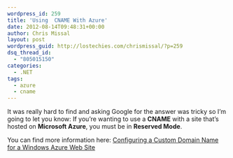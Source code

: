 ```yaml
---
wordpress_id: 259
title: 'Using  CNAME With Azure'
date: 2012-08-14T09:48:31+00:00
author: Chris Missal
layout: post
wordpress_guid: http://lostechies.com/chrismissal/?p=259
dsq_thread_id:
  - "805015150"
categories:
  - .NET
tags:
  - azure
  - cname
---
```

It was really hard to find and asking Google for the answer was tricky so I&#8217;m going to let you know: If you&#8217;re wanting to use a **CNAME** with a site that&#8217;s hosted on **Microsoft Azure**, you must be in **Reserved Mode**.

You can find more information here: [Configuring a Custom Domain Name for a Windows Azure Web Site](http://www.windowsazure.com/en-us/develop/net/common-tasks/custom-dns-web-site/)
